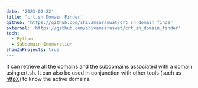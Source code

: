 ```yaml
---
date: '2023-02-22'
title: 'crt.sh Domain Finder'
github: 'https://github.com/shivamsaraswat/crt_sh_domain_finder'
external: 'https://github.com/shivamsaraswat/crt_sh_domain_finder'
tech:
  - Python
  - Subdomain Enumeration
showInProjects: true
---
```


It can retrieve all the domains and the subdomains associated with a domain using crt.sh. It can also be used in conjunction with other tools (such as [httpX](https://github.com/projectdiscovery/httpx)) to know the active domains.
